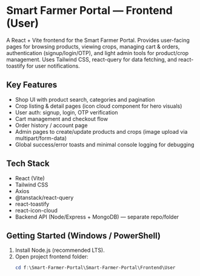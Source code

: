 # Smart Farmer Portal — Frontend (User)

A React + Vite frontend for the Smart Farmer Portal. Provides user-facing pages for browsing products, viewing crops, managing cart & orders, authentication (signup/login/OTP), and light admin tools for product/crop management. Uses Tailwind CSS, react-query for data fetching, and react-toastify for user notifications.

## Key Features
- Shop UI with product search, categories and pagination
- Crop listing & detail pages (icon cloud component for hero visuals)
- User auth: signup, login, OTP verification
- Cart management and checkout flow
- Order history / account page
- Admin pages to create/update products and crops (image upload via multipart/form-data)
- Global success/error toasts and minimal console logging for debugging

## Tech Stack
- React (Vite)
- Tailwind CSS
- Axios
- @tanstack/react-query
- react-toastify
- react-icon-cloud
- Backend API (Node/Express + MongoDB) — separate repo/folder

## Getting Started (Windows / PowerShell)
1. Install Node.js (recommended LTS).
2. Open project frontend folder:
   ```powershell
   cd f:\Smart-Farmer-Portal\Smart-Farmer-Portal\Frontend\User
   ```